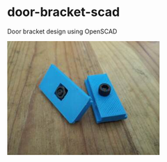# door-bracket-scad
Door bracket design using OpenSCAD 

![Design printed](images/IMG_20190522_205801.out.jpg)


